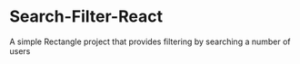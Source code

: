 # Search-Filter-React
A simple Rectangle project that provides filtering by searching a number of users
